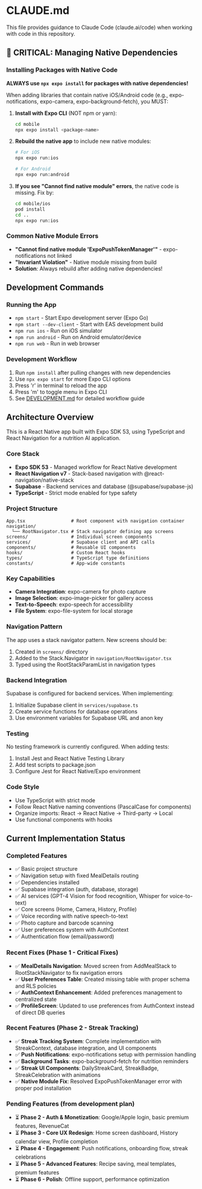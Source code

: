 # CLAUDE.md

This file provides guidance to Claude Code (claude.ai/code) when working with code in this repository.

## 🚨 CRITICAL: Managing Native Dependencies

### Installing Packages with Native Code

**ALWAYS use `npx expo install` for packages with native dependencies!**

When adding libraries that contain native iOS/Android code (e.g., expo-notifications, expo-camera, expo-background-fetch), you MUST:

1. **Install with Expo CLI** (NOT npm or yarn):

   ```bash
   cd mobile
   npx expo install <package-name>
   ```

2. **Rebuild the native app** to include new native modules:

   ```bash
   # For iOS
   npx expo run:ios

   # For Android
   npx expo run:android
   ```

3. **If you see "Cannot find native module" errors**, the native code is missing. Fix by:
   ```bash
   cd mobile/ios
   pod install
   cd ..
   npx expo run:ios
   ```

### Common Native Module Errors

- **"Cannot find native module 'ExpoPushTokenManager'"** - expo-notifications not linked
- **"Invariant Violation"** - Native module missing from build
- **Solution**: Always rebuild after adding native dependencies!

## Development Commands

### Running the App

- `npm start` - Start Expo development server (Expo Go)
- `npm start --dev-client` - Start with EAS development build
- `npm run ios` - Run on iOS simulator
- `npm run android` - Run on Android emulator/device
- `npm run web` - Run in web browser

### Development Workflow

1. Run `npm install` after pulling changes with new dependencies
2. Use `npx expo start` for more Expo CLI options
3. Press 'r' in terminal to reload the app
4. Press 'm' to toggle menu in Expo CLI
5. See [DEVELOPMENT.md](./DEVELOPMENT.md) for detailed workflow guide

## Architecture Overview

This is a React Native app built with Expo SDK 53, using TypeScript and React Navigation for a nutrition AI application.

### Core Stack

- **Expo SDK 53** - Managed workflow for React Native development
- **React Navigation v7** - Stack-based navigation with @react-navigation/native-stack
- **Supabase** - Backend services and database (@supabase/supabase-js)
- **TypeScript** - Strict mode enabled for type safety

### Project Structure

```
App.tsx                 # Root component with navigation container
navigation/
  └── RootNavigator.tsx # Stack navigator defining app screens
screens/                # Individual screen components
services/               # Supabase client and API calls
components/             # Reusable UI components
hooks/                  # Custom React hooks
types/                  # TypeScript type definitions
constants/              # App-wide constants
```

### Key Capabilities

- **Camera Integration**: expo-camera for photo capture
- **Image Selection**: expo-image-picker for gallery access
- **Text-to-Speech**: expo-speech for accessibility
- **File System**: expo-file-system for local storage

### Navigation Pattern

The app uses a stack navigator pattern. New screens should be:

1. Created in `screens/` directory
2. Added to the Stack.Navigator in `navigation/RootNavigator.tsx`
3. Typed using the RootStackParamList in navigation types

### Backend Integration

Supabase is configured for backend services. When implementing:

1. Initialize Supabase client in `services/supabase.ts`
2. Create service functions for database operations
3. Use environment variables for Supabase URL and anon key

### Testing

No testing framework is currently configured. When adding tests:

1. Install Jest and React Native Testing Library
2. Add test scripts to package.json
3. Configure Jest for React Native/Expo environment

### Code Style

- Use TypeScript with strict mode
- Follow React Native naming conventions (PascalCase for components)
- Organize imports: React → React Native → Third-party → Local
- Use functional components with hooks

## Current Implementation Status

### Completed Features

- ✅ Basic project structure
- ✅ Navigation setup with fixed MealDetails routing
- ✅ Dependencies installed
- ✅ Supabase integration (auth, database, storage)
- ✅ AI services (GPT-4 Vision for food recognition, Whisper for voice-to-text)
- ✅ Core screens (Home, Camera, History, Profile)
- ✅ Voice recording with native speech-to-text
- ✅ Photo capture and barcode scanning
- ✅ User preferences system with AuthContext
- ✅ Authentication flow (email/password)

### Recent Fixes (Phase 1 - Critical Fixes)

- ✅ **MealDetails Navigation**: Moved screen from AddMealStack to RootStackNavigator to fix navigation errors
- ✅ **User Preferences Table**: Created missing table with proper schema and RLS policies
- ✅ **AuthContext Enhancement**: Added preferences management to centralized state
- ✅ **ProfileScreen**: Updated to use preferences from AuthContext instead of direct DB queries

### Recent Features (Phase 2 - Streak Tracking)

- ✅ **Streak Tracking System**: Complete implementation with StreakContext, database integration, and UI components
- ✅ **Push Notifications**: expo-notifications setup with permission handling
- ✅ **Background Tasks**: expo-background-fetch for nutrition reminders
- ✅ **Streak UI Components**: DailyStreakCard, StreakBadge, StreakCelebration with animations
- ✅ **Native Module Fix**: Resolved ExpoPushTokenManager error with proper pod installation

### Pending Features (from development plan)

- ⏳ **Phase 2 - Auth & Monetization**: Google/Apple login, basic premium features, RevenueCat
- ⏳ **Phase 3 - Core UX Redesign**: Home screen dashboard, History calendar view, Profile completion
- ⏳ **Phase 4 - Engagement**: Push notifications, onboarding flow, streak celebrations
- ⏳ **Phase 5 - Advanced Features**: Recipe saving, meal templates, premium features
- ⏳ **Phase 6 - Polish**: Offline support, performance optimization
